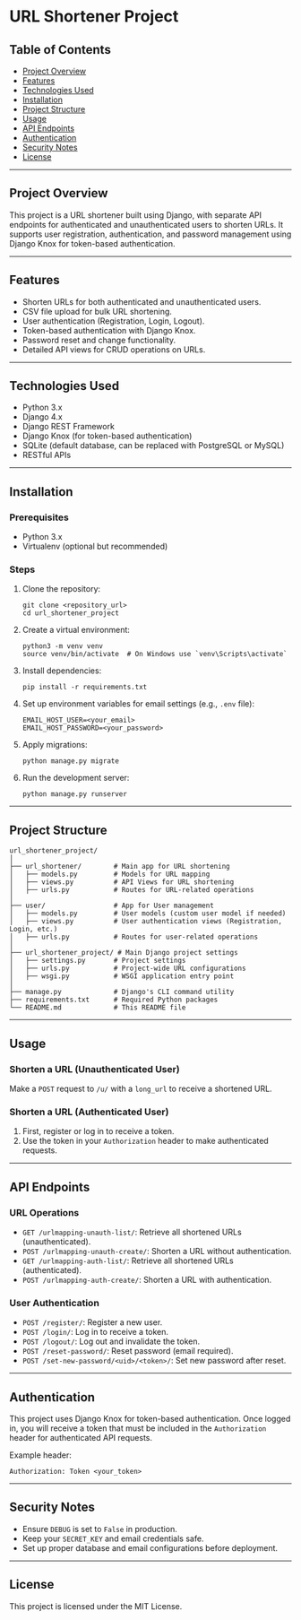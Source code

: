 
# URL Shortener Project

## Table of Contents
- [Project Overview](#project-overview)
- [Features](#features)
- [Technologies Used](#technologies-used)
- [Installation](#installation)
- [Project Structure](#project-structure)
- [Usage](#usage)
- [API Endpoints](#api-endpoints)
- [Authentication](#authentication)
- [Security Notes](#security-notes)
- [License](#license)

---

## Project Overview
This project is a URL shortener built using Django, with separate API endpoints for authenticated and unauthenticated users to shorten URLs. It supports user registration, authentication, and password management using Django Knox for token-based authentication.

---

## Features
- Shorten URLs for both authenticated and unauthenticated users.
- CSV file upload for bulk URL shortening.
- User authentication (Registration, Login, Logout).
- Token-based authentication with Django Knox.
- Password reset and change functionality.
- Detailed API views for CRUD operations on URLs.

---

## Technologies Used
- Python 3.x
- Django 4.x
- Django REST Framework
- Django Knox (for token-based authentication)
- SQLite (default database, can be replaced with PostgreSQL or MySQL)
- RESTful APIs

---

## Installation

### Prerequisites
- Python 3.x
- Virtualenv (optional but recommended)

### Steps

1. Clone the repository:
    ```
    git clone <repository_url>
    cd url_shortener_project
    ```

2. Create a virtual environment:
    ```
    python3 -m venv venv
    source venv/bin/activate  # On Windows use `venv\Scripts\activate`
    ```

3. Install dependencies:
    ```
    pip install -r requirements.txt
    ```

4. Set up environment variables for email settings (e.g., `.env` file):
    ```
    EMAIL_HOST_USER=<your_email>
    EMAIL_HOST_PASSWORD=<your_password>
    ```

5. Apply migrations:
    ```
    python manage.py migrate
    ```

6. Run the development server:
    ```
    python manage.py runserver
    ```

---

## Project Structure

```
url_shortener_project/
│
├── url_shortener/        # Main app for URL shortening
│   ├── models.py         # Models for URL mapping
│   ├── views.py          # API Views for URL shortening
│   ├── urls.py           # Routes for URL-related operations
│
├── user/                 # App for User management
│   ├── models.py         # User models (custom user model if needed)
│   ├── views.py          # User authentication views (Registration, Login, etc.)
│   ├── urls.py           # Routes for user-related operations
│
├── url_shortener_project/ # Main Django project settings
│   ├── settings.py       # Project settings
│   ├── urls.py           # Project-wide URL configurations
│   ├── wsgi.py           # WSGI application entry point
│
├── manage.py             # Django's CLI command utility
├── requirements.txt      # Required Python packages
└── README.md             # This README file
```

---

## Usage

### Shorten a URL (Unauthenticated User)
Make a `POST` request to `/u/` with a `long_url` to receive a shortened URL.

### Shorten a URL (Authenticated User)
1. First, register or log in to receive a token.
2. Use the token in your `Authorization` header to make authenticated requests.

---

## API Endpoints

### URL Operations
- `GET /urlmapping-unauth-list/`: Retrieve all shortened URLs (unauthenticated).
- `POST /urlmapping-unauth-create/`: Shorten a URL without authentication.
- `GET /urlmapping-auth-list/`: Retrieve all shortened URLs (authenticated).
- `POST /urlmapping-auth-create/`: Shorten a URL with authentication.

### User Authentication
- `POST /register/`: Register a new user.
- `POST /login/`: Log in to receive a token.
- `POST /logout/`: Log out and invalidate the token.
- `POST /reset-password/`: Reset password (email required).
- `POST /set-new-password/<uid>/<token>/`: Set new password after reset.

---

## Authentication
This project uses Django Knox for token-based authentication. Once logged in, you will receive a token that must be included in the `Authorization` header for authenticated API requests.

Example header:
```
Authorization: Token <your_token>
```

---

## Security Notes
- Ensure `DEBUG` is set to `False` in production.
- Keep your `SECRET_KEY` and email credentials safe.
- Set up proper database and email configurations before deployment.

---

## License
This project is licensed under the MIT License.